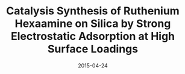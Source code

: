 ---
title: "Catalysis Synthesis of Ruthenium Hexaamine on Silica by Strong Electrostatic Adsorption at High Surface Loadings"
collection: talks
type: "Oral presentation"
permalink: /talks/2015-04-24-DiscoveryDay-1
venue: "Discovery Day, University of South Carolina"
date: 2015-04-24
location: "Columbia, SC, USA"
---